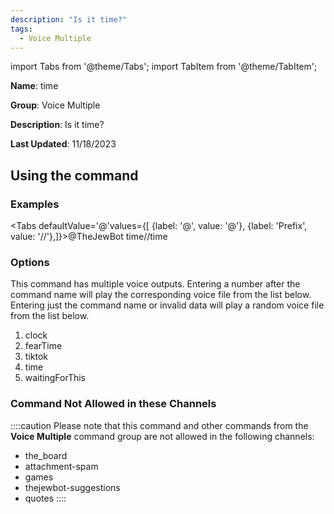 ```yaml
---
description: "Is it time?"
tags:
  - Voice Multiple
---
```

import Tabs from '@theme/Tabs';
import TabItem from '@theme/TabItem';

**Name**: time

**Group**: Voice Multiple

**Description**: Is it time?

**Last Updated**: 11/18/2023

## Using the command

### Examples
<Tabs defaultValue='@'values={[ {label: '@', value: '@'}, {label: 'Prefix', value: '//'},]}><TabItem value='@'>@TheJewBot time</TabItem><TabItem value='//'>//time</TabItem></Tabs>

### Options

This command has multiple voice outputs. Entering a number after the command name will play the corresponding voice file from the list below. Entering just the command name or invalid data will play a random voice file from the list below.

 1. clock
 1. fearTime
 1. tiktok
 1. time
 1. waitingForThis

### Command Not Allowed in these Channels
::::caution Please note that this command and other commands from the **Voice Multiple** command group are not allowed in the following channels:
- the_board
- attachment-spam
- games
- thejewbot-suggestions
- quotes
::::